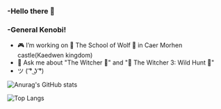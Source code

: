 ### -Hello there 👋
### -General Kenobi! 
- 🎮 I’m working on 🐺 The School of Wolf 🐺 in Caer Morhen castle(Kaedwen kingdom)
- 💬 Ask me about "The Witcher 🐺" and "🐺 The Witcher 3: Wild Hunt 🐺"
- ツ ( ͡° ͜ʖ ͡°)

![Anurag's GitHub stats](https://github-readme-stats.vercel.app/api?username=VladimirSaenko&layout=compactshow_icons=true&theme=midnight-purple)

![Top Langs](https://github-readme-stats.vercel.app/api/top-langs/?username=VladimirSaenko&layout=compactshow_icons=true&theme=midnight-purple)

<!--
**VladimirSaenko/VladimirSaenko** is a ✨ _special_ ✨ repository because its `README.md` (this file) appears on your GitHub profile.

Here are some ideas to get you started:

- 🔭 I’m currently working on The School of Wolf
- 🌱 I’m currently learning ...
- 👯 I’m looking to collaborate on ...
- 🤔 I’m looking for help with ...
- 📫 How to reach me: ...
- 😄 Pronouns: ...
- ⚡ Fun fact: ...
-->
